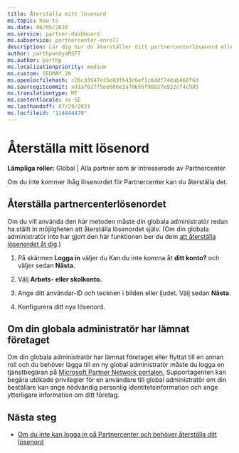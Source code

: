 ```yaml
---
title: Återställa mitt lösenord
ms.topic: how-to
ms.date: 06/05/2020
ms.service: partner-dashboard
ms.subservice: partnercenter-enroll
description: Lär dig hur du återställer ditt partnercenterlösenord eller får hjälp från företagets globala administratör. Lär dig också hur du lägger till en ny global partnercenteradministratör.
author: parthpandyaMSFT
ms.author: parthp
ms.localizationpriority: medium
ms.custom: SEOMAY.20
ms.openlocfilehash: c26c33947e35e83f643c6ef1c6ddf74dab460f6d
ms.sourcegitcommit: ad1af627f5ee6b6e3a70655f90927e932cf4c985
ms.translationtype: MT
ms.contentlocale: sv-SE
ms.lasthandoff: 07/29/2021
ms.locfileid: "114844470"
---
```

# <a name="reset-my-password"></a>Återställa mitt lösenord
 
**Lämpliga roller:** Global | Alla partner som är intresserade av Partnercenter


Om du inte kommer ihåg lösenordet för Partnercenter kan du återställa det.

## <a name="to-reset-your-partner-center-password"></a>Återställa partnercenterlösenordet

Om du vill använda den här metoden måste din globala administratör redan ha ställt in möjligheten att återställa lösenordet själv. (Om din globala administratör inte har gjort den här funktionen ber du dem [att återställa lösenordet åt dig](reset-a-user-password.md).)

1. På skärmen **Logga in** väljer du Kan du inte komma åt **ditt konto?** och väljer sedan **Nästa.**

2. Välj **Arbets- eller skolkonto.**

3. Ange ditt användar-ID och tecknen i bilden eller ljudet. Välj sedan **Nästa**.

4. Konfigurera ditt nya lösenord.

## <a name="if-your-global-admin-has-left-the-company"></a>Om din globala administratör har lämnat företaget

Om din globala administratör har lämnat företaget eller flyttat till en annan roll och du behöver lägga till en ny global administratör måste du logga en tjänstbegäran på [Microsoft Partner Network portalen.](https://partner.microsoft.com/commercial#/) Supportagenten kan begära utökade privilegier för en användare till global administratör om din beställare kan ange nödvändig personlig identitetsinformation och ange ytterligare information om ditt företag. 

## <a name="next-steps"></a>Nästa steg

- [Om du inte kan logga in på Partnercenter och behöver återställa ditt lösenord](unable-to-sign-in.md)